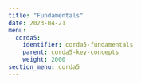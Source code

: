 ```yaml
---
title: "Fundamentals"
date: 2023-04-21
menu:
  corda5:
    identifier: corda5-fundamentals
    parent: corda5-key-concepts
    weight: 2000
section_menu: corda5
---
```

